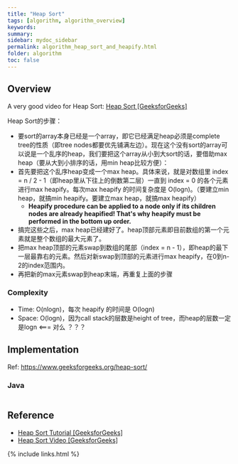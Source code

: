 ```yaml
---
title: "Heap Sort"
tags: [algorithm, algorithm_overview]
keywords:
summary:
sidebar: mydoc_sidebar
permalink: algorithm_heap_sort_and_heapify.html
folder: algorithm
toc: false
---
```


## Overview
A very good video for Heap Sort: [Heap Sort [GeeksforGeeks]](https://www.youtube.com/watch?v=MtQL_ll5KhQ)

Heap Sort的步骤：
* 要sort的array本身已经是一个array，即它已经满足heap必须是complete tree的性质（即tree nodes都要优先铺满左边）。现在这个没有sort的array可以说是一个乱序的heap，我们要把这个array从小到大sort的话，要借助max heap（要从大到小排序的话，用min heap比较方便）：
* 首先要把这个乱序heap变成一个max heap。具体来说，就是对数组里 index = n / 2 - 1（即heap里从下往上的倒数第二层）一直到 index = 0 的各个元素 进行max heapify。每次max heapify 的时间复杂度是 O(logn)。（要建立min heap，就搞min heapify。要建立max heap，就搞max heapify）
  * **Heapify procedure can be applied to a node only if its children nodes are already heapified! That's why heapify must be performed in the bottom up order.**
* 搞完这些之后，max heap已经建好了。heap顶部元素即目前数组的第一个元素就是整个数组的最大元素了。
* 把max heap顶部的元素swap到数组的尾部（index = n - 1），即heap的最下一层最靠右的元素。然后对新swap到顶部的元素进行max heapify，在0到n-2的index范围内。
* 再把新的max元素swap到heap末端，再重复上面的步骤

### Complexity
* Time: O(nlogn)，每次 heapify 的时间是 O(logn)
* Space: O(logn)，因为call stack的层数是height of tree，而heap的层数一定是logn <=== 对么 ？？？

## Implementation
Ref: https://www.geeksforgeeks.org/heap-sort/

### Java
```java

```

## Reference
* [Heap Sort Tutorial [GeeksforGeeks]](https://www.geeksforgeeks.org/heap-sort/)
* [Heap Sort Video [GeeksforGeeks]](https://www.youtube.com/watch?v=MtQL_ll5KhQ)

{% include links.html %}
